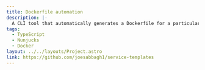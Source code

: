```yaml
---
title: Dockerfile automation
description: |-
  A CLI tool that automatically generates a Dockerfile for a particular service using a configuration file and a Dockerfile template. The purpose of this tool is to give developers a tool to generate dockerfiles without creating them from scratch, they just need to add commands to the config file. 
tags:
  - TypeScript
  - Nunjucks
  - Docker
layout: ../../layouts/Project.astro
link: https://github.com/joesabbagh1/service-templates
---
```

